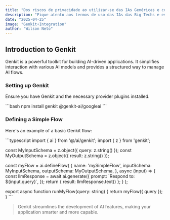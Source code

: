 ```yaml
---
title: "Dos riscos de privacidade ao utilizar-se das IAs Genéricas e como se proteger para evitar surpresas"
description: "Fique atento aos termos de uso das IAs das Big Techs e evite que seus dados mais importantes, estratégicos e sensíveis sejam disponibilizados."
date: "2025-04-25"
image: "Genkit+Integration"
author: "Wilson Neto"
---
```


## Introduction to Genkit

Genkit is a powerful toolkit for building AI-driven applications. It simplifies interaction with various AI models and provides a structured way to manage AI flows.

### Setting up Genkit

Ensure you have Genkit and the necessary provider plugins installed.

\`\`\`bash
npm install genkit @genkit-ai/googleai
\`\`\`

### Defining a Simple Flow

Here's an example of a basic Genkit flow:

\`\`\`typescript
import { ai } from '@/ai/genkit';
import { z } from 'genkit';

const MyInputSchema = z.object({ query: z.string() });
const MyOutputSchema = z.object({ result: z.string() });

const myFlow = ai.defineFlow(
  {
    name: 'mySimpleFlow',
    inputSchema: MyInputSchema,
    outputSchema: MyOutputSchema,
  },
  async (input) => {
    const llmResponse = await ai.generate({
      prompt: \`Respond to: \${input.query}\`,
    });
    return { result: llmResponse.text() };
  }
);

export async function runMyFlow(query: string) {
  return myFlow({ query });
}
\`\`\`

> Genkit streamlines the development of AI features, making your application smarter and more capable.
